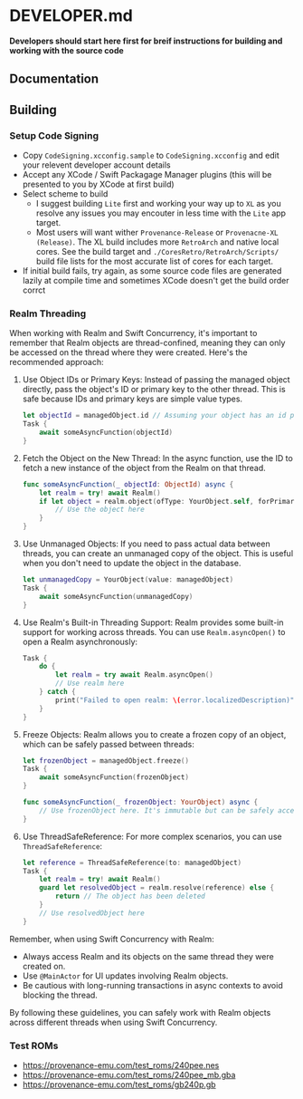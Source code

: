 # DEVELOPER.md

__Developers should start here first for breif instructions for building and working with the source code__

## Documentation

## Building

### Setup Code Signing

- Copy `CodeSigning.xcconfig.sample` to `CodeSigning.xcconfig` and edit your relevent developer account details
- Accept any XCode / Swift Packagage Manager plugins (this will be presented to you by XCode at first build)
- Select scheme to build
    - I suggest building `Lite` first and working your way up to `XL` as you resolve any issues you may encouter in less time with the `Lite` app target.
    - Most users will want wither `Provenance-Release` or `Provenacne-XL (Release)`. The XL build includes more `RetroArch` and native local cores. See the build target and `./CoresRetro/RetroArch/Scripts/` build file lists for the most accurate list of cores for each target.
- If initial build fails, try again, as some source code files are generated lazily at compile time and sometimes XCode doesn't get the build order corrct 

### Realm Threading

When working with Realm and Swift Concurrency, it's important to remember that Realm objects are thread-confined, meaning they can only be accessed on the thread where they were created. Here's the recommended approach:

1. Use Object IDs or Primary Keys:
   Instead of passing the managed object directly, pass the object's ID or primary key to the other thread. This is safe because IDs and primary keys are simple value types.

   ```swift
   let objectId = managedObject.id // Assuming your object has an id property
   Task {
       await someAsyncFunction(objectId)
   }
   ```

2. Fetch the Object on the New Thread:
   In the async function, use the ID to fetch a new instance of the object from the Realm on that thread.

   ```swift
   func someAsyncFunction(_ objectId: ObjectId) async {
       let realm = try! await Realm()
       if let object = realm.object(ofType: YourObject.self, forPrimaryKey: objectId) {
           // Use the object here
       }
   }
   ```

3. Use Unmanaged Objects:
   If you need to pass actual data between threads, you can create an unmanaged copy of the object. This is useful when you don't need to update the object in the database.

   ```swift
   let unmanagedCopy = YourObject(value: managedObject)
   Task {
       await someAsyncFunction(unmanagedCopy)
   }
   ```

4. Use Realm's Built-in Threading Support:
   Realm provides some built-in support for working across threads. You can use `Realm.asyncOpen()` to open a Realm asynchronously:

   ```swift
   Task {
       do {
           let realm = try await Realm.asyncOpen()
           // Use realm here
       } catch {
           print("Failed to open realm: \(error.localizedDescription)")
       }
   }
   ```

5. Freeze Objects:
   Realm allows you to create a frozen copy of an object, which can be safely passed between threads:

   ```swift
   let frozenObject = managedObject.freeze()
   Task {
       await someAsyncFunction(frozenObject)
   }

   func someAsyncFunction(_ frozenObject: YourObject) async {
       // Use frozenObject here. It's immutable but can be safely accessed across threads.
   }
   ```

6. Use ThreadSafeReference:
   For more complex scenarios, you can use `ThreadSafeReference`:

   ```swift
   let reference = ThreadSafeReference(to: managedObject)
   Task {
       let realm = try! await Realm()
       guard let resolvedObject = realm.resolve(reference) else {
           return // The object has been deleted
       }
       // Use resolvedObject here
   }
   ```

Remember, when using Swift Concurrency with Realm:
- Always access Realm and its objects on the same thread they were created on.
- Use `@MainActor` for UI updates involving Realm objects.
- Be cautious with long-running transactions in async contexts to avoid blocking the thread.

By following these guidelines, you can safely work with Realm objects across different threads when using Swift Concurrency.

### Test ROMs

- https://provenance-emu.com/test_roms/240pee.nes
- https://provenance-emu.com/test_roms/240pee_mb.gba
- https://provenance-emu.com/test_roms/gb240p.gb
